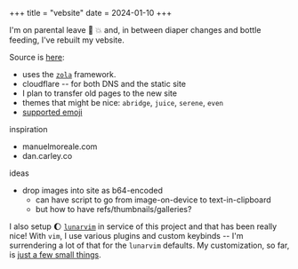+++
title = "vebsite"
date = 2024-01-10
+++

I'm on parental leave :baby: :boom:
and, in between diaper changes and bottle feeding,
I've rebuilt my vebsite.

Source is [here](https://github.com/yosemitebandit/vebsite/tree/zola):
- uses the [`zola`](https://www.getzola.org/) framework.
- cloudflare -- for both DNS and the static site
- I plan to transfer old pages to the new site
- themes that might be nice: `abridge`, `juice`, `serene`, `even`
- [supported emoji](https://github.com/github/gemoji/blob/master/db/emoji.json)

inspiration
- manuelmoreale.com
- dan.carley.co

ideas
- drop images into site as b64-encoded
  - can have script to go from image-on-device to text-in-clipboard
  - but how to have refs/thumbnails/galleries?

I also setup :moon: [`lunarvim`](https://www.lunarvim.org/) in service of this project
and that has been really nice!
With `vim`, I use various plugins and custom keybinds --
I'm surrendering a lot of that for the `lunarvim` defaults.
My customization, so far, is [just a few small things](https://github.com/yosemitebandit/dotdotdot/blob/b89a66fcad6d762724ff759a069ee398c1302d4a/lvim-config.lua).
